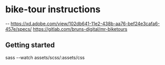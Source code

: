 # bike-tour instructions
-- https://xd.adobe.com/view/102db641-11e2-438b-aa76-bef24e3cafa6-457e/specs/
https://gitlab.com/bruns-digital/mr-biketours

## Getting started

sass --watch assets/scss/:assets/css

